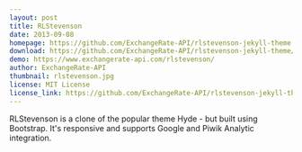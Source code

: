 ```yaml
---
layout: post
title: RLStevenson
date: 2013-09-08
homepage: https://github.com/ExchangeRate-API/rlstevenson-jekyll-theme
download: https://github.com/ExchangeRate-API/rlstevenson-jekyll-theme/archive/master.zip
demo: https://www.exchangerate-api.com/rlstevenson/
author: ExchangeRate-API
thumbnail: rlstevenson.jpg
license: MIT License
license_link: https://github.com/ExchangeRate-API/rlstevenson-jekyll-theme/blob/master/LICENSE.txt
---
```


RLStevenson is a clone of the popular theme Hyde - but built using Bootstrap. It's responsive and supports Google and Piwik Analytic integration.